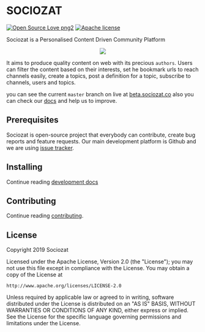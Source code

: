 # SOCIOZAT

[![Open Source Love png2](https://badges.frapsoft.com/os/v2/open-source.png?v=103)](https://github.com/ellerbrock/open-source-badges/)
[![Apache license](https://img.shields.io/badge/License-APACHE-blue.svg)](http://www.apache.org/licenses/LICENSE-2.0)


Sociozat is a Personalised Content Driven Community Platform

<p align="center">
<img src="screenshot.png">
</p>

It aims to produce quality content on web with its precious `authors`. Users can filter the content based on their interests, set he bookmark urls to reach channels easily, create a topics, post a definition for a topic, subscribe to channels, users and topics.  

you can see the current `master` branch on live at [beta.sociozat.co](https://beta.sociozat.co)
also you can check our [docs](https://sociozat.org) and help us to improve. 

## Prerequisites

Sociozat is open-source project that everybody can contribute, create bug reports and feature requests.
Our main development platform is Github and we are using [issue tracker](https://github.com/sociozat/sociozat/issues).


## Installing

Continue reading [development docs](https://sociozat.org/docs/developer/installation)

## Contributing

Continue reading [contributing](CONTRIBUTING.md).

## License

Copyright 2019 Sociozat

Licensed under the Apache License, Version 2.0 (the "License");
you may not use this file except in compliance with the License.
You may obtain a copy of the License at

    http://www.apache.org/licenses/LICENSE-2.0

Unless required by applicable law or agreed to in writing, software
distributed under the License is distributed on an "AS IS" BASIS,
WITHOUT WARRANTIES OR CONDITIONS OF ANY KIND, either express or implied.
See the License for the specific language governing permissions and
limitations under the License.